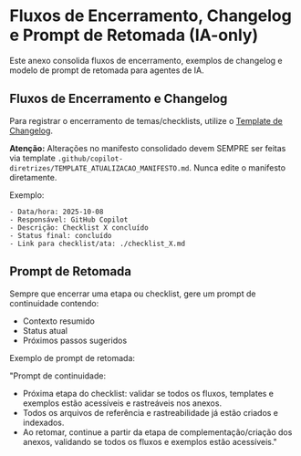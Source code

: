 # Fluxos de Encerramento, Changelog e Prompt de Retomada (IA-only)

Este anexo consolida fluxos de encerramento, exemplos de changelog e modelo de prompt de retomada para agentes de IA.

## Fluxos de Encerramento e Changelog


Para registrar o encerramento de temas/checklists, utilize o [Template de Changelog](./template_changelog.md).

**Atenção:** Alterações no manifesto consolidado devem SEMPRE ser feitas via template `.github/copilot-diretrizes/TEMPLATE_ATUALIZACAO_MANIFESTO.md`. Nunca edite o manifesto diretamente.

Exemplo:

```
- Data/hora: 2025-10-08
- Responsável: GitHub Copilot
- Descrição: Checklist X concluído
- Status final: concluído
- Link para checklist/ata: ./checklist_X.md
```

## Prompt de Retomada

Sempre que encerrar uma etapa ou checklist, gere um prompt de continuidade contendo:
- Contexto resumido
- Status atual
- Próximos passos sugeridos

Exemplo de prompt de retomada:

"Prompt de continuidade:
- Próxima etapa do checklist: validar se todos os fluxos, templates e exemplos estão acessíveis e rastreáveis nos anexos.
- Todos os arquivos de referência e rastreabilidade já estão criados e indexados.
- Ao retomar, continue a partir da etapa de complementação/criação dos anexos, validando se todos os fluxos e exemplos estão acessíveis."
